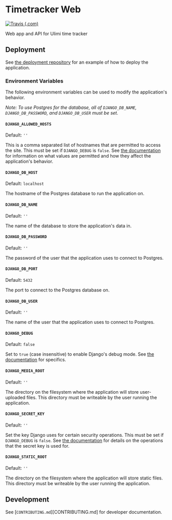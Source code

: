 # Timetracker Web

[![Travis (.com)](https://img.shields.io/travis/com/comp523-jarvis/timetracker-web.svg)](https://travis-ci.com/comp523-jarvis/timetracker-web)

Web app and API for Ulimi time tracker

## Deployment

See [the deployment repository](https://github.com/comp523-jarvis/timetracker-web-deployment) for an example of how to deploy the application.

### Environment Variables

The following environment variables can be used to modify the application's behavior.

*Note: To use Postgres for the database, all of `DJANGO_DB_NAME`, `DJANGO_DB_PASSWORD`, and `DJANGO_DB_USER` must be set.*

#### `DJANGO_ALLOWED_HOSTS`

Default: `''`

This is a comma separated list of hostnames that are permitted to access the site. This must be set if `DJANGO_DEBUG` is `false`. See [the documentation](https://docs.djangoproject.com/en/2.1/ref/settings/#std:setting-ALLOWED_HOSTS) for information on what values are permitted and how they affect the application's behavior.

#### `DJANGO_DB_HOST`

Default: `localhost`

The hostname of the Postgres database to run the application on.

#### `DJANGO_DB_NAME`

Default: `''`

The name of the database to store the application's data in.

#### `DJANGO_DB_PASSWORD`

Default: `''`

The password of the user that the application uses to connect to Postgres.

#### `DJANGO_DB_PORT`

Default: `5432`

The port to connect to the Postgres database on.

#### `DJANGO_DB_USER`

Default: `''`

The name of the user that the application uses to connect to Postgres.

#### `DJANGO_DEBUG`

Default: `false`

Set to `true` (case insensitive) to enable Django's debug mode. See [the documentation](https://docs.djangoproject.com/en/2.1/ref/settings/#debug) for specifics.

#### `DJANGO_MEDIA_ROOT`

Default: `''`

The directory on the filesystem where the application will store user-uploaded files. This directory must be writeable by the user running the application.

#### `DJANGO_SECRET_KEY`

Default: `''`

Set the key Django uses for certain security operations. This must be set if `DJANGO_DEBUG` is `false`. See [the documentation](https://docs.djangoproject.com/en/2.1/ref/settings/#std:setting-SECRET_KEY) for details on the operations that the secret key is used for. 

#### `DJANGO_STATIC_ROOT`

Default: `''`

The directory on the filesystem where the application will store static files. This directory must be writeable by the user running the application.

## Development

See [`CONTRIBUTING.md`][CONTRIBUTING.md] for developer documentation.
